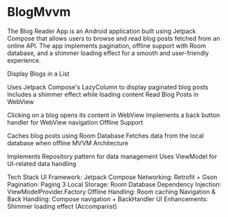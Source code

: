 # BlogMvvm

The Blog Reader App is an Android application built using Jetpack Compose that allows users to browse and read blog posts fetched from an online API. The app implements pagination, offline support with Room database, and a shimmer loading effect for a smooth and user-friendly experience.

Display Blogs in a List

Uses Jetpack Compose's LazyColumn to display paginated blog posts
Includes a shimmer effect while loading content
Read Blog Posts in WebView

Clicking on a blog opens its content in WebView
Implements a back button handler for WebView navigation
Offline Support

Caches blog posts using Room Database
Fetches data from the local database when offline
MVVM Architecture

Implements Repository pattern for data management
Uses ViewModel for UI-related data handling

Tech Stack
UI Framework: Jetpack Compose
Networking: Retrofit + Gson
Pagination: Paging 3
Local Storage: Room Database
Dependency Injection: ViewModelProvider.Factory
Offline Handling: Room caching
Navigation & Back Handling: Compose navigation + BackHandler
UI Enhancements: Shimmer loading effect (Accompanist)
